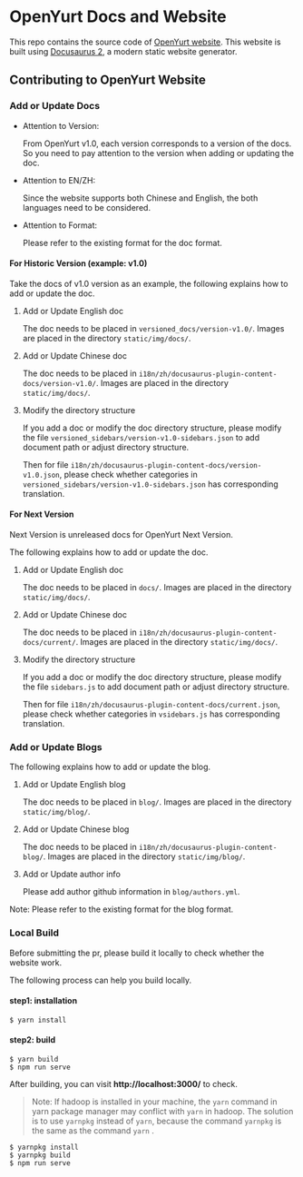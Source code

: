 # OpenYurt Docs and Website

This repo contains the source code of [OpenYurt website](https://openyurt.io/).
This website is built using [Docusaurus 2](https://docusaurus.io/), a modern static website generator.


## Contributing to OpenYurt Website

### Add or Update Docs

- Attention to Version: 
  
    From OpenYurt v1.0, each version corresponds to a version of the docs. So you need to pay attention to the version 
  when adding or updating the doc.
  
- Attention to EN/ZH:

  Since the website supports both Chinese and English, the both languages need to be considered.

- Attention to Format:

  Please refer to the existing format for the doc format.

#### For Historic Version (example: v1.0)

Take the docs of v1.0 version as an example, the following explains how to add or update the doc.

1) Add or Update English doc

   The doc needs to be placed in `versioned_docs/version-v1.0/`.
   Images are placed in the directory `static/img/docs/`.
   
2) Add or Update Chinese doc

   The doc needs to be placed in `i18n/zh/docusaurus-plugin-content-docs/version-v1.0/`.
   Images are placed in the directory `static/img/docs/`.
   
3) Modify the directory structure

   If you add a doc or modify the doc directory structure, please modify the file `versioned_sidebars/version-v1.0-sidebars.json`
   to add document path or adjust directory structure.
   
   Then for file `i18n/zh/docusaurus-plugin-content-docs/version-v1.0.json`, please check whether categories in
   `versioned_sidebars/version-v1.0-sidebars.json` has corresponding translation. 
   
#### For Next Version

Next Version is unreleased docs for OpenYurt Next Version. 

The following explains how to add or update the doc.

1) Add or Update English doc

   The doc needs to be placed in `docs/`.
   Images are placed in the directory `static/img/docs/`.
   
2) Add or Update Chinese doc

   The doc needs to be placed in `i18n/zh/docusaurus-plugin-content-docs/current/`.
   Images are placed in the directory `static/img/docs/`.
   
3) Modify the directory structure

   If you add a doc or modify the doc directory structure, please modify the file `sidebars.js`
   to add document path or adjust directory structure.

   Then for file `i18n/zh/docusaurus-plugin-content-docs/current.json`, please check whether categories in
   `vsidebars.js` has corresponding translation.

   
### Add or Update Blogs

The following explains how to add or update the blog.

1) Add or Update English blog

   The doc needs to be placed in `blog/`.
   Images are placed in the directory `static/img/blog/`.

2) Add or Update Chinese blog

   The doc needs to be placed in `i18n/zh/docusaurus-plugin-content-blog/`.
   Images are placed in the directory `static/img/blog/`.

3) Add or Update author info

    Please add author github information in `blog/authors.yml`.

Note: Please refer to the existing format for the blog format.


### Local Build

Before submitting the pr, please build it locally to check whether the website work.

The following process can help you build locally.


#### step1: installation
```
$ yarn install
```

#### step2: build
```
$ yarn build
$ npm run serve
```
After building, you can visit **http://localhost:3000/** to check.

> Note: If hadoop is installed in your machine, the `yarn` command in yarn package manager may conflict with `yarn` in hadoop. The solution is to use `yarnpkg` instead of `yarn`, because the command  `yarnpkg` is the same as the command `yarn` .

```
$ yarnpkg install
$ yarnpkg build
$ npm run serve
```
